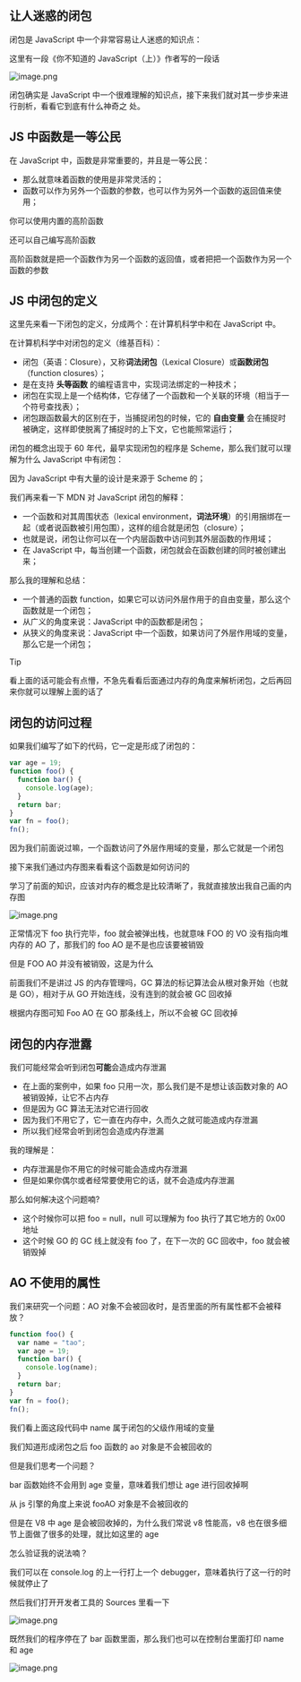 ## 让人迷惑的闭包

闭包是 JavaScript 中一个非常容易让人迷惑的知识点：

这里有一段《你不知道的 JavaScript（上）》作者写的一段话

![image.png](https://img11.360buyimg.com/ddimg/jfs/t1/78783/10/16944/233522/6136112eE4274bc84/20f65d7a9588efec.png)

闭包确实是 JavaScript 中一个很难理解的知识点，接下来我们就对其一步步来进行剖析，看看它到底有什么神奇之
处。

## JS 中函数是一等公民

在 JavaScript 中，函数是非常重要的，并且是一等公民：

- 那么就意味着函数的使用是非常灵活的；
- 函数可以作为另外一个函数的参数，也可以作为另外一个函数的返回值来使用；

你可以使用内置的高阶函数

还可以自己编写高阶函数

高阶函数就是把一个函数作为另一个函数的返回值，或者把把一个函数作为另一个函数的参数

## JS 中闭包的定义

这里先来看一下闭包的定义，分成两个：在计算机科学中和在 JavaScript 中。

在计算机科学中对闭包的定义（维基百科）：

- 闭包（英语：Closure），又称**词法闭包**（Lexical Closure）或**函数闭包**（function closures）；
- 是在支持 **头等函数** 的编程语言中，实现词法绑定的一种技术；
- 闭包在实现上是一个结构体，它存储了一个函数和一个关联的环境（相当于一个符号查找表）；
- 闭包跟函数最大的区别在于，当捕捉闭包的时候，它的 **自由变量** 会在捕捉时被确定，这样即使脱离了捕捉时的上下文，它也能照常运行；

闭包的概念出现于 60 年代，最早实现闭包的程序是 Scheme，那么我们就可以理解为什么 JavaScript 中有闭包：

因为 JavaScript 中有大量的设计是来源于 Scheme 的；

我们再来看一下 MDN 对 JavaScript 闭包的解释：

- 一个函数和对其周围状态（lexical environment，**词法环境**）的引用捆绑在一起（或者说函数被引用包围），这样的组合就是闭包（closure）；
- 也就是说，闭包让你可以在一个内层函数中访问到其外层函数的作用域；
- 在 JavaScript 中，每当创建一个函数，闭包就会在函数创建的同时被创建出来；

那么我的理解和总结：

- 一个普通的函数 function，如果它可以访问外层作用于的自由变量，那么这个函数就是一个闭包；
- 从广义的角度来说：JavaScript 中的函数都是闭包；
- 从狭义的角度来说：JavaScript 中一个函数，如果访问了外层作用域的变量，那么它是一个闭包；

> [!tip]
> 看上面的话可能会有点懵，不急先看看后面通过内存的角度来解析闭包，之后再回来你就可以理解上面的话了

## 闭包的访问过程

如果我们编写了如下的代码，它一定是形成了闭包的：

```js
var age = 19;
function foo() {
  function bar() {
    console.log(age);
  }
  return bar;
}
var fn = foo();
fn();
```

因为我们前面说过嘛，一个函数访问了外层作用域的变量，那么它就是一个闭包

接下来我们通过内存图来看看这个函数是如何访问的

学习了前面的知识，应该对内存的概念是比较清晰了，我就直接放出我自己画的内存图

![image.png](https://img10.360buyimg.com/ddimg/jfs/t1/204844/34/5150/77871/6136c6c8Eef5b8e97/997fc815a8a10178.png)

正常情况下 foo 执行完毕，foo 就会被弹出栈，也就意味 FOO 的 VO 没有指向堆内存的 AO 了，那我们的 foo AO 是不是也应该要被销毁

但是 FOO AO 并没有被销毁，这是为什么

前面我们不是讲过 JS 的内存管理吗，GC 算法的标记算法会从根对象开始（也就是 GO），相对于从 GO 开始连线，没有连到的就会被 GC 回收掉

根据内存图可知 Foo AO 在 GO 那条线上，所以不会被 GC 回收掉

## 闭包的内存泄露

我们可能经常会听到闭包**可能**会造成内存泄漏

- 在上面的案例中，如果 foo 只用一次，那么我们是不是想让该函数对象的 AO 被销毁掉，让它不占内存
- 但是因为 GC 算法无法对它进行回收
- 因为我们不用它了，它一直在内存中，久而久之就可能造成内存泄漏
- 所以我们经常会听到闭包会造成内存泄漏

我的理解是：

- 内存泄漏是你不用它的时候可能会造成内存泄漏
- 但是如果你偶尔或者经常要使用它的话，就不会造成内存泄漏

那么如何解决这个问题喃?

- 这个时候你可以把 foo = null，null 可以理解为 foo 执行了其它地方的 0x00 地址
- 这个时候 GO 的 GC 线上就没有 foo 了，在下一次的 GC 回收中，foo 就会被销毁掉

## AO 不使用的属性

我们来研究一个问题：AO 对象不会被回收时，是否里面的所有属性都不会被释放？

```js
function foo() {
  var name = "tao";
  var age = 19;
  function bar() {
    console.log(name);
  }
  return bar;
}
var fn = foo();
fn();
```

我们看上面这段代码中 name 属于闭包的父级作用域的变量

我们知道形成闭包之后 foo 函数的 ao 对象是不会被回收的

但是我们思考一个问题？

bar 函数始终不会用到 age 变量，意味着我们想让 age 进行回收掉啊

从 js 引擎的角度上来说 fooAO 对象是不会被回收的

但是在 V8 中 age 是会被回收掉的，为什么我们常说 v8 性能高，v8 也在很多细节上面做了很多的处理，就比如这里的 age

怎么验证我的说法喃？

我们可以在 console.log 的上一行打上一个 debugger，意味着执行了这一行的时候就停止了

然后我们打开开发者工具的 Sources 里看一下

![image.png](https://img11.360buyimg.com/ddimg/jfs/t1/205790/18/5414/36482/613868b1Ef842dd78/58d978c49f341f52.png)

既然我们的程序停在了 bar 函数里面，那么我们也可以在控制台里面打印 name 和 age

![image.png](https://img10.360buyimg.com/ddimg/jfs/t1/64984/24/17329/9670/61386925Ee4ada91e/383271bf4f3b6528.png)
